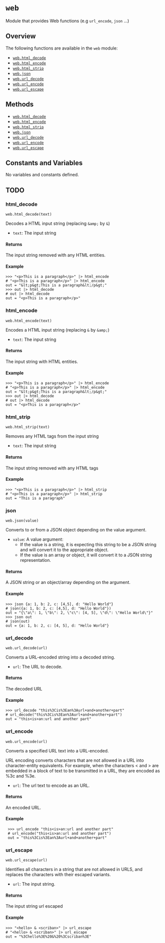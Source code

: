 # `web`

Module that provides Web functions (e.g `url_encode`, `json` ...)

## Overview

The following functions are available in the `web` module:
- [`web.html_decode`](#web-html-decode)
- [`web.html_encode`](#web-html-encode)
- [`web.html_strip`](#web-html-strip)
- [`web.json`](#web-json)
- [`web.url_decode`](#web-url-decode)
- [`web.url_encode`](#web-url-encode)
- [`web.url_escape`](#web-url-escape)

## Methods

- [`web.html_decode`](#web-html-decode)
- [`web.html_encode`](#web-html-encode)
- [`web.html_strip`](#web-html-strip)
- [`web.json`](#web-json)
- [`web.url_decode`](#web-url-decode)
- [`web.url_encode`](#web-url-encode)
- [`web.url_escape`](#web-url-escape)

## Constants and Variables

No variables and constants defined.

## TODO


### html_decode

`web.html_decode(text)`

Decodes a HTML input string (replacing `&amp;` by `&`)

- `text`: The input string

#### Returns

The input string removed with any HTML entities.

#### Example

```kalk
>>> "<p>This is a paragraph</p>" |> html_encode
# "<p>This is a paragraph</p>" |> html_encode
out = "&lt;p&gt;This is a paragraph&lt;/p&gt;"
>>> out |> html_decode
# out |> html_decode
out = "<p>This is a paragraph</p>"
```


### html_encode

`web.html_encode(text)`

Encodes a HTML input string (replacing `&` by `&amp;`)

- `text`: The input string

#### Returns

The input string with HTML entities.

#### Example

```kalk
>>> "<p>This is a paragraph</p>" |> html_encode
# "<p>This is a paragraph</p>" |> html_encode
out = "&lt;p&gt;This is a paragraph&lt;/p&gt;"
>>> out |> html_decode
# out |> html_decode
out = "<p>This is a paragraph</p>"
```


### html_strip

`web.html_strip(text)`

Removes any HTML tags from the input string

- `text`: The input string

#### Returns

The input string removed with any HTML tags

#### Example

```kalk
>>> "<p>This is a paragraph</p>" |> html_strip
# "<p>This is a paragraph</p>" |> html_strip
out = "This is a paragraph"
```


### json

`web.json(value)`

Converts to or from a JSON object depending on the value argument.

- `value`: A value argument:
    - If the value is a string, it is expecting this string to be a JSON string and will convert it to the appropriate object.
    - If the value is an array or object, it will convert it to a JSON string representation.

#### Returns

A JSON string or an object/array depending on the argument.

#### Example

```kalk
>>> json {a: 1, b: 2, c: [4,5], d: "Hello World"}
# json({a: 1, b: 2, c: [4,5], d: "Hello World"})
out = "{\"a\": 1, \"b\": 2, \"c\": [4, 5], \"d\": \"Hello World\"}"
>>> json out
# json(out)
out = {a: 1, b: 2, c: [4, 5], d: "Hello World"}
```


### url_decode

`web.url_decode(url)`

Converts a URL-encoded string into a decoded string.

- `url`: The URL to decode.

#### Returns

The decoded URL

#### Example

```kalk
>>> url_decode "this%3Cis%3Ean%3Aurl+and+another+part"
# url_decode("this%3Cis%3Ean%3Aurl+and+another+part")
out = "this<is>an:url and another part"
```


### url_encode

`web.url_encode(url)`

Converts a specified URL text into a URL-encoded.

 URL encoding converts characters that are not allowed in a URL into character-entity equivalents.
 For example, when the characters < and > are embedded in a block of text to be transmitted in a URL, they are encoded as %3c and %3e.

- `url`: The url text to encode as an URL.

#### Returns

An encoded URL.

#### Example

```kalk
 >>> url_encode "this<is>an:url and another part"
 # url_encode("this<is>an:url and another part")
 out = "this%3Cis%3Ean%3Aurl+and+another+part"
 ```


### url_escape

`web.url_escape(url)`

Identifies all characters in a string that are not allowed in URLS, and replaces the characters with their escaped variants.

- `url`: The input string.

#### Returns

The input string url escaped

#### Example

```kalk
>>> "<hello> & <scriban>" |> url_escape
# "<hello> & <scriban>" |> url_escape
out = "%3Chello%3E%20&%20%3Cscriban%3E"
```

